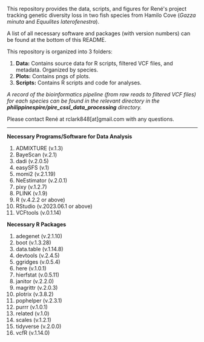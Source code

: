 This repository provides the data, scripts, and figures for René's project tracking genetic diversity loss in two fish species from Hamilo Cove (*Gazza minuta* and *Equulites laterofenestra*).

A list of all necessary software and packages (with version numbers) can be found at the bottom of this README.

This repository is organized into 3 folders:
1. **Data:** Contains source data for R scripts, filtered VCF files, and metadata. Organized by species.
2. **Plots:** Contains pngs of plots.
3. **Scripts:** Contains R scripts and code for analyses.

*A record of the bioinformatics pipeline (from raw reads to filtered VCF files) for each species can be found in the relevant directory in the **philippinespire/pire_cssl_data_processing** directory.* 

Please contact René at rclark848[at]gmail.com with any questions.
_______________________________________________________

**Necessary Programs/Software for Data Analysis**   
1. ADMIXTURE (v.1.3)
2. BayeScan (v.2.1)
3. dadi (v.2.0.5)
4. easySFS (v.1)
5. momi2 (v.2.1.19)
6. NeEstimator (v.2.0.1)
7. pixy (v.1.2.7)
8. PLINK (v.1.9)
9. R (v.4.2.2 or above)
10. RStudio (v.2023.06.1 or above)
11. VCFtools (v.0.1.14)

**Necessary R Packages**
1. adegenet (v.2.1.10)
2. boot (v.1.3.28)
3. data.table (v.1.14.8)
4. devtools (v.2.4.5)
5. ggridges (v.0.5.4)
6. here (v.1.0.1)
7. hierfstat (v.0.5.11)
8. janitor (v.2.2.0)
9. magrittr (v.2.0.3)
10. plotrix (v.3.8.2)
11. pophelper (v.2.3.1)
12. purrr (v.1.0.1)
13. related (v.1.0)
14. scales (v.1.2.1)
15. tidyverse (v.2.0.0)
16. vcfR (v.1.14.0)
